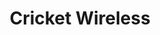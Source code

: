 ---
title: "Cricket Wireless"
url: /richmond/cricket-wireless-jefferson-davis-highway/
shop: mobile phone
---